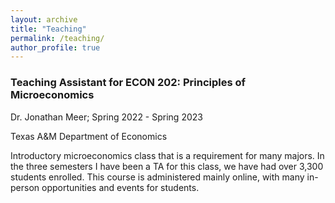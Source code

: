 ```yaml
---
layout: archive
title: "Teaching"
permalink: /teaching/
author_profile: true
---
```


### Teaching Assistant for ECON 202: Principles of Microeconomics
Dr. Jonathan Meer; Spring 2022 - Spring 2023

Texas A&M Department of Economics

Introductory microeconomics class that is a requirement for many majors. In the three semesters I have been a TA for this class, we have had over 3,300 students enrolled. This course is administered mainly online, with many in-person opportunities and events for students.
